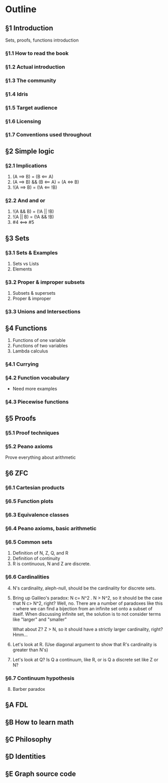 # Outline

## §1 Introduction

Sets, proofs, functions introduction

### §1.1 How to read the book
### §1.2 Actual introduction
### §1.3 The community
### §1.4 Idris
### §1.5 Target audience
### §1.6 Licensing
### §1.7 Conventions used throughout

## §2 Simple logic

### §2.1 Implications

1. (A ==> B) = (B <== A)
2. (A ==> B) && (B <== A) = (A <=> B)
3. !(A ==> B) = (!A <== !B)

### §2.2 And and or

1. !(A && B) = (!A || !B)
2. !(A || B) = (!A && !B)
3. #4 <==> #5

## §3 Sets

### §3.1 Sets & Examples

1. Sets vs Lists
2. Elements

### §3.2 Proper & improper subsets

1. Subsets & supersets
2. Proper & improper

### §3.3 Unions and Intersections

## §4 Functions

1. Functions of one variable
2. Functions of two variables
3. Lambda calculus

### §4.1 Currying
### §4.2 Function vocabulary
* Need more examples
### §4.3 Piecewise functions

## §5 Proofs

### §5.1 Proof techniques
### §5.2 Peano axioms

Prove everything about arithmetic

## §6 ZFC

### §6.1 Cartesian products
### §6.5 Function plots
### §6.3 Equivalence classes
### §6.4 Peano axioms, basic arithmetic
### §6.5 Common sets

1. Definition of N, Z, Q, and R
2. Definition of continuity
3. R is continuous, N and Z are discrete.
  
### §6.6 Cardinalities

4. N's cardinality, aleph-null, should be the cardinality for discrete
   sets. 
5. Bring up Galileo's paradox: N c= N^2 . N > N^2, so it should be the case that
   N c> N^2, right? Well, no. There are a number of paradoxes like this - where
   we can find a bijection from an infinite set onto a subset of itself. When
   discussing infinite set, the solution is to not consider terms like "larger"
   and "smaller"

   What about Z? Z > N, so it should have a strictly larger cardinality, right?
   Hmm...

6. Let's look at R. (Use diagonal argument to show that R's cardinality is
   greater than N's)
   
7. Let's look at Q? Is Q a continuum, like R, or is Q a discrete set like Z or
   N?

### §6.7 Continuum hypothesis

8. Barber paradox

## §A FDL 
## §B How to learn math
## §C Philosophy
## §D Identities
## §E Graph source code
